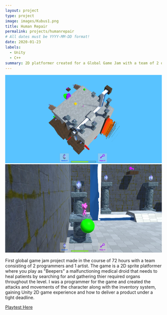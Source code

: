 ```yaml
---
layout: project
type: project
image: images/Kubus1.png
title: Human Repair
permalink: projects/humanrepair
# All dates must be YYYY-MM-DD format!
date: 2020-01-23
labels:
  - Unity
  - C++
summary: 2D platformer created for a Global Game Jam with a team of 2 other members.
---
```


<div class="ui large bordered images">
  <img class="ui image" src="../images/Kubus2.png">
  <img class="ui image" src="../images/Kubus4.png">
</div>

First global game jam project made in the course of 72 hours with a team consisting of 2 programmers and 1 artist.
The game is a 2D sprite platformer where you play as "Beepers" a malfunctioning medical droid that needs to heal patients by searching for and gathering thier required organs throughout the level.
I was a programmer for the game and created the attacks and movements of the character along with the inventory system, gaining Unity 2D game experience and how to deliver a product under a tight deadline.

[Playtest Here](https://globalgamejam.org/2020/games/human-repair-9)
